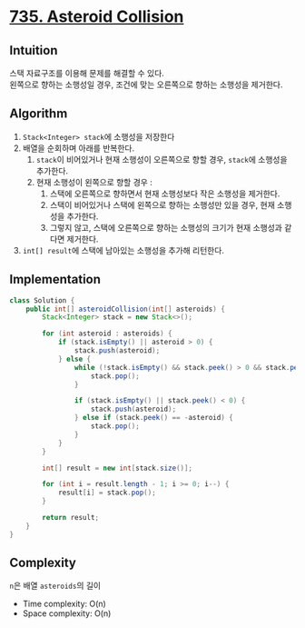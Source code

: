 # [735. Asteroid Collision](https://leetcode.com/problems/asteroid-collision/)

## Intuition
스택 자료구조를 이용해 문제를 해결할 수 있다.\
왼쪽으로 향하는 소행성일 경우, 조건에 맞는 오른쪽으로 향하는 소행성을 제거한다.

## Algorithm
1. `Stack<Integer> stack`에 소행성을 저장한다
2. 배열을 순회하며 아래를 반복한다.
   1. `stack`이 비어있거나 현재 소행성이 오른쪽으로 향할 경우, `stack`에 소행성을 추가한다.
   2. 현재 소행성이 왼쪽으로 향할 경우 :
      1. 스택에 오른쪽으로 향하면서 현재 소행성보다 작은 소행성을 제거한다.
      2. 스택이 비어있거나 스택에 왼쪽으로 향하는 소행성만 있을 경우, 현재 소행성을 추가한다.
      3. 그렇지 않고, 스택에 오른쪽으로 향하는 소행성의 크기가 현재 소행성과 같다면 제거한다.
3. `int[] result`에 스택에 남아있는 소행성을 추가해 리턴한다.


## Implementation
```java
class Solution {
    public int[] asteroidCollision(int[] asteroids) {
        Stack<Integer> stack = new Stack<>();

        for (int asteroid : asteroids) {
            if (stack.isEmpty() || asteroid > 0) {
                stack.push(asteroid);
            } else {
                while (!stack.isEmpty() && stack.peek() > 0 && stack.peek() < -asteroid) {
                    stack.pop();
                }

                if (stack.isEmpty() || stack.peek() < 0) {
                    stack.push(asteroid);
                } else if (stack.peek() == -asteroid) {
                    stack.pop();
                }
            }
        }

        int[] result = new int[stack.size()];

        for (int i = result.length - 1; i >= 0; i--) {
            result[i] = stack.pop();
        }

        return result;
    }
}
```

## Complexity
`n`은 배열 `asteroids`의 길이
- Time complexity: O(n)
- Space complexity: O(n)
